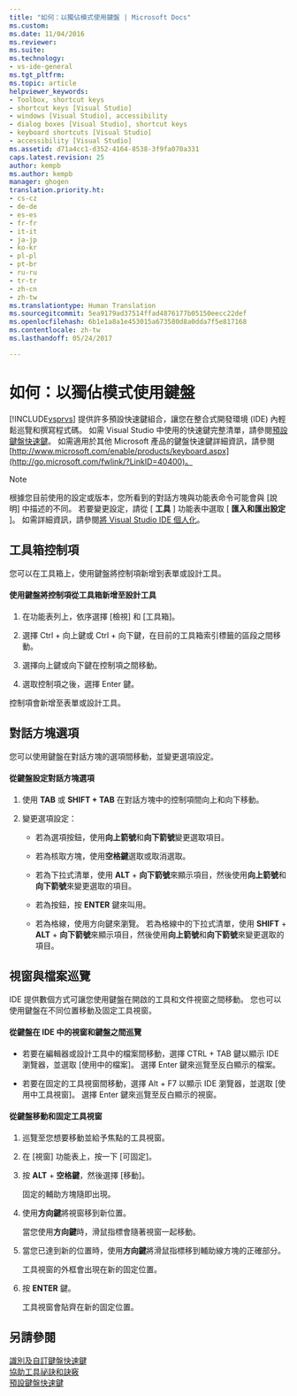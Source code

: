 ```yaml
---
title: "如何：以獨佔模式使用鍵盤 | Microsoft Docs"
ms.custom: 
ms.date: 11/04/2016
ms.reviewer: 
ms.suite: 
ms.technology:
- vs-ide-general
ms.tgt_pltfrm: 
ms.topic: article
helpviewer_keywords:
- Toolbox, shortcut keys
- shortcut keys [Visual Studio]
- windows [Visual Studio], accessibility
- dialog boxes [Visual Studio], shortcut keys
- keyboard shortcuts [Visual Studio]
- accessibility [Visual Studio]
ms.assetid: d71a4cc1-d352-4164-8538-3f9fa070a331
caps.latest.revision: 25
author: kempb
ms.author: kempb
manager: ghogen
translation.priority.ht:
- cs-cz
- de-de
- es-es
- fr-fr
- it-it
- ja-jp
- ko-kr
- pl-pl
- pt-br
- ru-ru
- tr-tr
- zh-cn
- zh-tw
ms.translationtype: Human Translation
ms.sourcegitcommit: 5ea9179ad37514ffad4876177b05150eecc22def
ms.openlocfilehash: 6b1e1a8a1e453015a673580d8a0dda7f5e817168
ms.contentlocale: zh-tw
ms.lasthandoff: 05/24/2017

---
```

# <a name="how-to-use-the-keyboard-exclusively"></a>如何：以獨佔模式使用鍵盤
[!INCLUDE[vsprvs](../../code-quality/includes/vsprvs_md.md)] 提供許多預設快速鍵組合，讓您在整合式開發環境 (IDE) 內輕鬆巡覽和撰寫程式碼。 如需 Visual Studio 中使用的快速鍵完整清單，請參閱[預設鍵盤快速鍵](../../ide/default-keyboard-shortcuts-in-visual-studio.md)。 如需適用於其他 Microsoft 產品的鍵盤快速鍵詳細資訊，請參閱 [http://www.microsoft.com/enable/products/keyboard.aspx](http://go.microsoft.com/fwlink/?LinkID=40400)。  
  
> [!NOTE]
>  根據您目前使用的設定或版本，您所看到的對話方塊與功能表命令可能會與 [說明] 中描述的不同。 若要變更設定，請從 [ **工具** ] 功能表中選取 [ **匯入和匯出設定** ]。 如需詳細資訊，請參閱[將 Visual Studio IDE 個人化](../../ide/personalizing-the-visual-studio-ide.md)。  
  
## <a name="toolbox-controls"></a>工具箱控制項  
 您可以在工具箱上，使用鍵盤將控制項新增到表單或設計工具。  
  
#### <a name="to-add-controls-from-the-toolbox-to-a-designer-from-the-keyboard"></a>使用鍵盤將控制項從工具箱新增至設計工具  
  
1.  在功能表列上，依序選擇 [檢視] 和 [工具箱]。  
  
2.  選擇 Ctrl + 向上鍵或 Ctrl + 向下鍵，在目前的工具箱索引標籤的區段之間移動。  
  
3.  選擇向上鍵或向下鍵在控制項之間移動。  
  
4.  選取控制項之後，選擇 Enter 鍵。  
  
 控制項會新增至表單或設計工具。  
  
## <a name="dialog-box-options"></a>對話方塊選項  
 您可以使用鍵盤在對話方塊的選項間移動，並變更選項設定。  
  
#### <a name="to-set-dialog-box-options-from-the-keyboard"></a>從鍵盤設定對話方塊選項  
  
1.  使用 **TAB** 或 **SHIFT + TAB** 在對話方塊中的控制項間向上和向下移動。  
  
2.  變更選項設定：  
  
    -   若為選項按鈕，使用**向上箭號**和**向下箭號**變更選取項目。  
  
    -   若為核取方塊，使用**空格鍵**選取或取消選取。  
  
    -   若為下拉式清單，使用 **ALT** + **向下箭號**來顯示項目，然後使用**向上箭號**和**向下箭號**來變更選取的項目。  
  
    -   若為按鈕，按 **ENTER** 鍵來叫用。  
  
    -   若為格線，使用方向鍵來瀏覽。 若為格線中的下拉式清單，使用 **SHIFT** + **ALT** + **向下箭號**來顯示項目，然後使用**向上箭號**和**向下箭號**來變更選取的項目。  
  
## <a name="window-and-file-navigation"></a>視窗與檔案巡覽  
 IDE 提供數個方式可讓您使用鍵盤在開啟的工具和文件視窗之間移動。 您也可以使用鍵盤在不同位置移動及固定工具視窗。  
  
#### <a name="to-navigate-among-windows-and-files-in-the-ide-from-the-keyboard"></a>從鍵盤在 IDE 中的視窗和鍵盤之間巡覽  
  
-   若要在編輯器或設計工具中的檔案間移動，選擇 CTRL + TAB 鍵以顯示 IDE 瀏覽器，並選取 [使用中的檔案]。 選擇 Enter 鍵來巡覽至反白顯示的檔案。  
  
-   若要在固定的工具視窗間移動，選擇 Alt + F7 以顯示 IDE 瀏覽器，並選取 [使用中工具視窗]。 選擇 Enter 鍵來巡覽至反白顯示的視窗。  
  
#### <a name="to-move-and-dock-tool-windows-from-the-keyboard"></a>從鍵盤移動和固定工具視窗  
  
1.  巡覽至您想要移動並給予焦點的工具視窗。  
  
2.  在 [視窗] 功能表上，按一下 [可固定]。  
  
3.  按 **ALT** + **空格鍵**，然後選擇 [移動]。  
  
     固定的輔助方塊隨即出現。  
  
4.  使用**方向鍵**將視窗移到新位置。  
  
     當您使用**方向鍵**時，滑鼠指標會隨著視窗一起移動。  
  
5.  當您已達到新的位置時，使用**方向鍵**將滑鼠指標移到輔助線方塊的正確部分。  
  
     工具視窗的外框會出現在新的固定位置。  
  
6.  按 **ENTER** 鍵。  
  
     工具視窗會貼齊在新的固定位置。  
  
## <a name="see-also"></a>另請參閱  
 [識別及自訂鍵盤快速鍵](../../ide/identifying-and-customizing-keyboard-shortcuts-in-visual-studio.md)   
 [協助工具祕訣和訣竅](../../ide/reference/accessibility-tips-and-tricks.md)   
 [預設鍵盤快速鍵](../../ide/default-keyboard-shortcuts-in-visual-studio.md)
